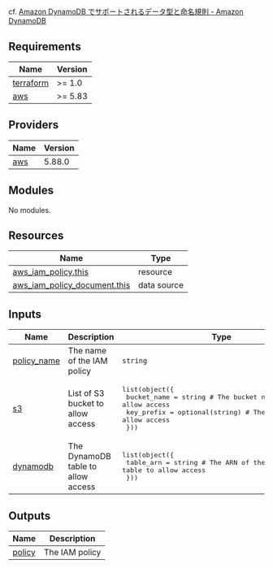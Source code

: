 #


cf. [Amazon DynamoDB でサポートされるデータ型と命名規則 - Amazon DynamoDB](https://docs.aws.amazon.com/ja_jp/amazondynamodb/latest/developerguide/HowItWorks.NamingRulesDataTypes.html)

<!-- BEGIN_TF_DOCS -->
## Requirements

| Name | Version |
|------|---------|
| <a name="requirement_terraform"></a> [terraform](#requirement\_terraform) | >= 1.0 |
| <a name="requirement_aws"></a> [aws](#requirement\_aws) | >= 5.83 |

## Providers

| Name | Version |
|------|---------|
| <a name="provider_aws"></a> [aws](#provider\_aws) | 5.88.0 |

## Modules

No modules.

## Resources

| Name | Type |
|------|------|
| [aws_iam_policy.this](https://registry.terraform.io/providers/hashicorp/aws/latest/docs/resources/iam_policy) | resource |
| [aws_iam_policy_document.this](https://registry.terraform.io/providers/hashicorp/aws/latest/docs/data-sources/iam_policy_document) | data source |

## Inputs

| Name | Description | Type | Default | Required |
|------|-------------|------|---------|:--------:|
| <a name="input_policy_name"></a> [policy\_name](#input\_policy\_name) | The name of the IAM policy | `string` | `""` | no |
| <a name="input_s3"></a> [s3](#input\_s3) | List of S3 bucket to allow access | <pre>list(object({<br/>    bucket_name = string           # The bucket name to allow access<br/>    key_prefix  = optional(string) # The key prefix to allow access<br/>  }))</pre> | <pre>[<br/>  {<br/>    "bucket_name": ""<br/>  }<br/>]</pre> | no |
| <a name="input_dynamodb"></a> [dynamodb](#input\_dynamodb) | The DynamoDB table to allow access | <pre>list(object({<br/>    table_arn = string # The ARN of the DynamoDB table to allow access<br/>  }))</pre> | `[]` | no |

## Outputs

| Name | Description |
|------|-------------|
| <a name="output_policy"></a> [policy](#output\_policy) | The IAM policy |
<!-- END_TF_DOCS -->
